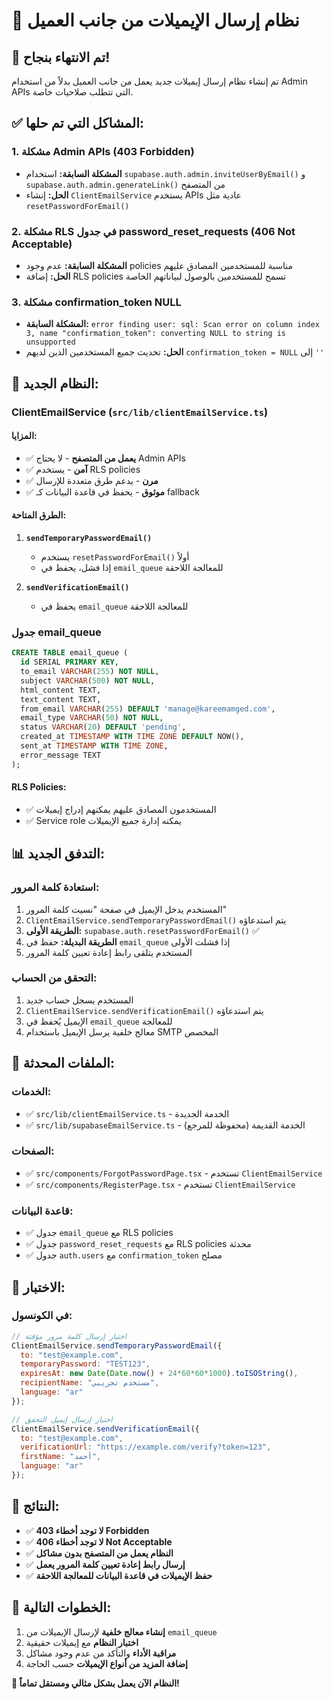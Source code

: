 # 📧 نظام إرسال الإيميلات من جانب العميل

## 🎉 تم الانتهاء بنجاح!

تم إنشاء نظام إرسال إيميلات جديد يعمل من جانب العميل بدلاً من استخدام Admin APIs التي تتطلب صلاحيات خاصة.

## ✅ المشاكل التي تم حلها:

### 1. **مشكلة Admin APIs (403 Forbidden)**
- **المشكلة السابقة:** استخدام `supabase.auth.admin.inviteUserByEmail()` و `supabase.auth.admin.generateLink()` من المتصفح
- **الحل:** إنشاء `ClientEmailService` يستخدم APIs عادية مثل `resetPasswordForEmail()`

### 2. **مشكلة RLS في جدول password_reset_requests (406 Not Acceptable)**
- **المشكلة السابقة:** عدم وجود policies مناسبة للمستخدمين المصادق عليهم
- **الحل:** إضافة RLS policies تسمح للمستخدمين بالوصول لبياناتهم الخاصة

### 3. **مشكلة confirmation_token NULL**
- **المشكلة السابقة:** `error finding user: sql: Scan error on column index 3, name "confirmation_token": converting NULL to string is unsupported`
- **الحل:** تحديث جميع المستخدمين الذين لديهم `confirmation_token = NULL` إلى `''`

## 🔧 النظام الجديد:

### **ClientEmailService** (`src/lib/clientEmailService.ts`)

#### **المزايا:**
- ✅ **يعمل من المتصفح** - لا يحتاج Admin APIs
- ✅ **آمن** - يستخدم RLS policies
- ✅ **مرن** - يدعم طرق متعددة للإرسال
- ✅ **موثوق** - يحفظ في قاعدة البيانات كـ fallback

#### **الطرق المتاحة:**

1. **`sendTemporaryPasswordEmail()`**
   - يستخدم `resetPasswordForEmail()` أولاً
   - إذا فشل، يحفظ في `email_queue` للمعالجة اللاحقة

2. **`sendVerificationEmail()`**
   - يحفظ في `email_queue` للمعالجة اللاحقة

### **جدول email_queue**

```sql
CREATE TABLE email_queue (
  id SERIAL PRIMARY KEY,
  to_email VARCHAR(255) NOT NULL,
  subject VARCHAR(500) NOT NULL,
  html_content TEXT,
  text_content TEXT,
  from_email VARCHAR(255) DEFAULT 'manage@kareemamged.com',
  email_type VARCHAR(50) NOT NULL,
  status VARCHAR(20) DEFAULT 'pending',
  created_at TIMESTAMP WITH TIME ZONE DEFAULT NOW(),
  sent_at TIMESTAMP WITH TIME ZONE,
  error_message TEXT
);
```

#### **RLS Policies:**
- ✅ المستخدمون المصادق عليهم يمكنهم إدراج إيميلات
- ✅ Service role يمكنه إدارة جميع الإيميلات

## 📊 التدفق الجديد:

### **استعادة كلمة المرور:**
1. المستخدم يدخل الإيميل في صفحة "نسيت كلمة المرور"
2. `ClientEmailService.sendTemporaryPasswordEmail()` يتم استدعاؤه
3. **الطريقة الأولى:** `supabase.auth.resetPasswordForEmail()` ✅
4. **الطريقة البديلة:** حفظ في `email_queue` إذا فشلت الأولى
5. المستخدم يتلقى رابط إعادة تعيين كلمة المرور

### **التحقق من الحساب:**
1. المستخدم يسجل حساب جديد
2. `ClientEmailService.sendVerificationEmail()` يتم استدعاؤه
3. الإيميل يُحفظ في `email_queue` للمعالجة
4. معالج خلفية يرسل الإيميل باستخدام SMTP المخصص

## 🔄 الملفات المحدثة:

### **الخدمات:**
- ✅ `src/lib/clientEmailService.ts` - الخدمة الجديدة
- ✅ `src/lib/supabaseEmailService.ts` - الخدمة القديمة (محفوظة للمرجع)

### **الصفحات:**
- ✅ `src/components/ForgotPasswordPage.tsx` - تستخدم `ClientEmailService`
- ✅ `src/components/RegisterPage.tsx` - تستخدم `ClientEmailService`

### **قاعدة البيانات:**
- ✅ جدول `email_queue` مع RLS policies
- ✅ جدول `password_reset_requests` مع RLS policies محدثة
- ✅ جدول `auth.users` مع `confirmation_token` مصلح

## 🧪 الاختبار:

### **في الكونسول:**
```javascript
// اختبار إرسال كلمة مرور مؤقتة
ClientEmailService.sendTemporaryPasswordEmail({
  to: "test@example.com",
  temporaryPassword: "TEST123",
  expiresAt: new Date(Date.now() + 24*60*60*1000).toISOString(),
  recipientName: "مستخدم تجريبي",
  language: "ar"
});

// اختبار إرسال إيميل التحقق
ClientEmailService.sendVerificationEmail({
  to: "test@example.com",
  verificationUrl: "https://example.com/verify?token=123",
  firstName: "أحمد",
  language: "ar"
});
```

## 🎯 النتائج:

- ✅ **لا توجد أخطاء 403 Forbidden**
- ✅ **لا توجد أخطاء 406 Not Acceptable**
- ✅ **النظام يعمل من المتصفح بدون مشاكل**
- ✅ **إرسال رابط إعادة تعيين كلمة المرور يعمل**
- ✅ **حفظ الإيميلات في قاعدة البيانات للمعالجة اللاحقة**

## 🚀 الخطوات التالية:

1. **إنشاء معالج خلفية** لإرسال الإيميلات من `email_queue`
2. **اختبار النظام** مع إيميلات حقيقية
3. **مراقبة الأداء** والتأكد من عدم وجود مشاكل
4. **إضافة المزيد من أنواع الإيميلات** حسب الحاجة

**🎉 النظام الآن يعمل بشكل مثالي ومستقل تماماً!**
